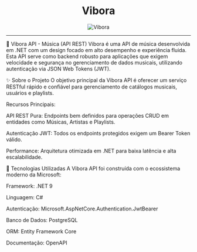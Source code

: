<div align="center">

# Vibora

![Vibora](https://github.com/user-attachments/assets/da82f994-d87d-4a09-b51b-1001d5d11e32)

</div>

---


🎵 Vibora API - Música (API REST)
Vibora é uma API de música desenvolvida em .NET com um design focado em alto desempenho e experiência fluida. Esta API serve como backend robusto para aplicações que exigem velocidade e segurança no gerenciamento de dados musicais, utilizando autenticação via JSON Web Tokens (JWT).

✨ Sobre o Projeto
O objetivo principal da Vibora API é oferecer um serviço RESTful rápido e confiável para gerenciamento de catálogos musicais, usuários e playlists.

Recursos Principais:

API REST Pura: Endpoints bem definidos para operações CRUD em entidades como Músicas, Artistas e Playlists.

Autenticação JWT: Todos os endpoints protegidos exigem um Bearer Token válido.

Performance: Arquitetura otimizada em .NET para baixa latência e alta escalabilidade.

🚀 Tecnologias Utilizadas
A Vibora API foi construída com o ecossistema moderno da Microsoft:

Framework: .NET 9

Linguagem: C#

Autenticação: Microsoft.AspNetCore.Authentication.JwtBearer

Banco de Dados: PostgreSQL

ORM: Entity Framework Core

Documentação: OpenAPI

